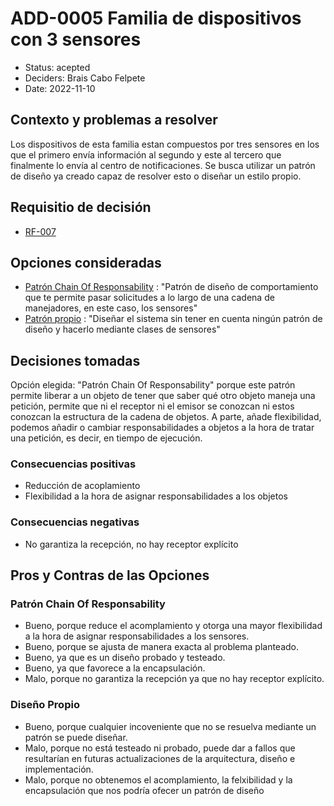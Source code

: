 # ADD-0005 Familia de dispositivos con 3 sensores

* Status: acepted
* Deciders: Brais Cabo Felpete
* Date: 2022-11-10

## Contexto y problemas a resolver

Los dispositivos de esta familia estan compuestos por tres sensores en los que el primero envía información al segundo y este al tercero que finalmente lo envía al centro de notificaciones. Se busca utilizar un patrón de diseño ya creado capaz de resolver esto o diseñar un estilo propio.

## Requisitio de decisión

* [RF-007](../requisitos/RF-007.md)

## Opciones consideradas

* [Patrón Chain Of Responsability](https://refactoring.guru/es/design-patterns/chain-of-responsibility) : "Patrón de diseño de comportamiento que te permite pasar solicitudes a lo largo de una cadena de manejadores, en este caso, los sensores"
* [Patrón propio]() : "Diseñar el sistema sin tener en cuenta ningún patrón de diseño y hacerlo mediante clases de sensores"

## Decisiones tomadas

Opción elegida: "Patrón Chain Of Responsability" porque este patrón permite liberar a un objeto de tener que saber qué otro objeto maneja una petición, permite que ni el receptor ni el emisor se conozcan ni estos conozcan la estructura de la cadena de objetos. A parte, añade flexibilidad, podemos añadir o cambiar responsabilidades a objetos a la hora de tratar una petición, es decir, en tiempo de ejecución.

### Consecuencias positivas <!-- optional -->

* Reducción de acoplamiento
* Flexibilidad a la hora de asignar responsabilidades a los objetos

### Consecuencias negativas <!-- optional -->

* No garantiza la recepción, no hay receptor explícito

## Pros y Contras de las Opciones

### Patrón Chain Of Responsability

* Bueno, porque reduce el acomplamiento y otorga una mayor flexibilidad a la hora de asignar responsabilidades a los sensores.
* Bueno, porque se ajusta de manera exacta al problema planteado.
* Bueno, ya que es un diseño probado y testeado.
* Bueno, ya que favorece a la encapsulación.
* Malo, porque no garantiza la recepción ya que no hay receptor explícito.

### Diseño Propio

* Bueno, porque cualquier incoveniente que no se resuelva mediante un patrón se puede diseñar.
* Malo, porque no está testeado ni probado, puede dar a fallos que resultarían en futuras actualizaciones de la arquitectura, diseño e implementación.
* Malo, porque no obtenemos el acomplamiento, la felxibilidad y la encapsulación que nos podría ofecer un patrón de diseño